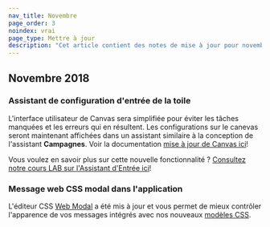 ```yaml
---
nav_title: Novembre
page_order: 3
noindex: vrai
page_type: Mettre à jour
description: "Cet article contient des notes de mise à jour pour novembre 2018."
---
```


## Novembre 2018

### Assistant de configuration d'entrée de la toile

L'interface utilisateur de Canvas sera simplifiée pour éviter les tâches manquées et les erreurs qui en résultent. Les configurations sur le canevas seront maintenant affichées dans un assistant similaire à la conception de l'assistant **Campagnes**. Voir la documentation [mise à jour de Canvas ici]({{site.baseurl}}/user_guide/engagement_tools/canvas/create_a_canvas/create_a_canvas/)!

Vous voulez en savoir plus sur cette nouvelle fonctionnalité ? [Consultez notre cours LAB sur l'Assistant d'Entrée ici](https://lab.braze.com/the-new-canvas-entry-step/264889/scorm/20z5ij5ublxbk)!

### Message web CSS modal dans l'application

L'éditeur CSS [Web Modal]({{site.baseurl}}/user_guide/message_building_by_channel/in-app_messages/create/#web-modal-css) a été mis à jour et vous permet de mieux contrôler l'apparence de vos messages intégrés avec nos nouveaux [modèles CSS]({{site.baseurl}}/user_guide/message_building_by_channel/in-app_messages/in_app_message_color_templates/#css-template).
